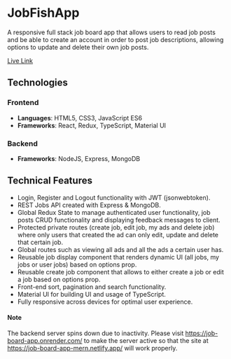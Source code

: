 # JobFishApp
A responsive full stack job board app that allows users to read job posts and be able to create an account in order to post job descriptions, allowing options to update and delete their own job posts.

[Live Link](https://job-board-app-mern.netlify.app/)

## Technologies

### Frontend
* **Languages**: HTML5, CSS3, JavaScript ES6
* **Frameworks**: React, Redux, TypeScript, Material UI

### Backend
* **Frameworks**: NodeJS, Express, MongoDB

## Technical Features

- Login, Register and Logout functionality with JWT (jsonwebtoken).
- REST Jobs API created with Express & MongoDB.
- Global Redux State to manage authenticated user functionality, job posts CRUD functionality and displaying feedback messages to client.
- Protected private routes (create job, edit job, my ads and delete job) where only users that created the ad can only edit, update and delete that certain job.
- Global routes such as viewing all ads and all the ads a certain user has.
- Reusable job display component that renders dynamic UI (all jobs, my jobs or user jobs) based on options prop.
- Reusable create job component that allows to either create a job or edit a job based on options prop.
- Front-end sort, pagination and search functionality.
- Material UI for building UI and usage of TypeScript.
- Fully responsive across devices for optimal user experience.

#### Note

The backend server spins down due to inactivity. Please visit https://job-board-app.onrender.com/ to make the server active so that the site at https://job-board-app-mern.netlify.app/ will work properly.
